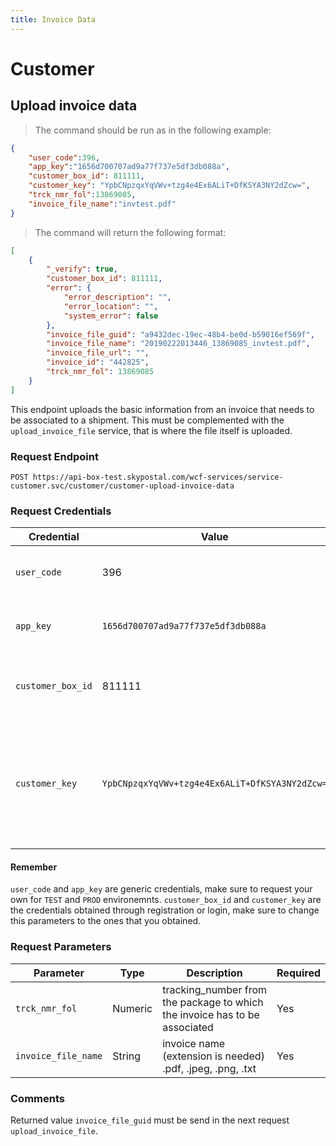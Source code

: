 ```yaml
---
title: Invoice Data
---
```

# Customer
## Upload invoice data
> The command should be run as in the following example:
```json
{
	"user_code":396,
	"app_key":"1656d700707ad9a77f737e5df3db088a",
    "customer_box_id": 811111,
    "customer_key": "YpbCNpzqxYqVWv+tzg4e4Ex6ALiT+DfKSYA3NY2dZcw=",
   	"trck_nmr_fol":13869085,
	"invoice_file_name":"invtest.pdf"
}
```
> The command will return the following format:
```json
[
    {
        "_verify": true,
        "customer_box_id": 811111,
        "error": {
            "error_description": "",
            "error_location": "",
            "system_error": false
        },
        "invoice_file_guid": "a9432dec-19ec-48b4-be0d-b59016ef569f",
        "invoice_file_name": "20190222013446_13869085_invtest.pdf",
        "invoice_file_url": "",
        "invoice_id": "442825",
        "trck_nmr_fol": 13869085
    }
]
```
This endpoint uploads the basic information from an invoice that needs to be associated to a shipment.
This must be complemented with the `upload_invoice_file` service, that is where the file itself is uploaded.
### Request Endpoint
`POST https://api-box-test.skypostal.com/wcf-services/service-customer.svc/customer/customer-upload-invoice-data`

### Request Credentials
| Credential   | Value          | Description                                                                      |
| ------------ | -------------- | -------------------------------------------------------------------------------- |
| `user_code`    | 396            | This is the user code provided by Skypostal.                                     |
| `app_key`      | `1656d700707ad9a77f737e5df3db088a` | This is the app key provided by Skypostal.                   |
| `customer_box_id`|811111         |Number obtained in the registered service.                                        |
| `customer_key`   |`YpbCNpzqxYqVWv+tzg4e4Ex6ALiT+DfKSYA3NY2dZcw=`|Key obtained in the register service. This will be updated when updating the e-mail account.|

#### Remember
`user_code` and `app_key` are generic credentials, make sure to request your own for `TEST` and `PROD` environemnts.
`customer_box_id` and `customer_key` are the credentials obtained through registration or login, make sure to change this parameters to the ones that you obtained.

### Request Parameters
| Parameter    | Type          | Description                                                                      | Required   |
| ------------ | --------------| -------------------------------------------------------------------------------- |------------|
|`trck_nmr_fol`|Numeric|tracking_number from the package to which the invoice has to be associated|Yes|
|`invoice_file_name`|String|invoice name (extension is needed) .pdf, .jpeg, .png, .txt|Yes|

### Comments
Returned value `invoice_file_guid` must be send in the next request `upload_invoice_file`.
